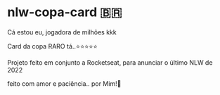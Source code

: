 # nlw-copa-card 🇧🇷

Cá estou eu, jogadora de milhões kkk

Card da copa RARO tá..⭐⭐⭐⭐⭐

Projeto feito em conjunto a Rocketseat, para anunciar o último NLW de 2022

feito com amor e paciência.. por Mim!💖
